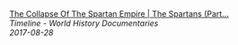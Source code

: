 <!--2024-07-21 00:18:54-->
<div class="yb">
  <a class="nodecor" href="/index.html?istoriya/the_collapse_of_the_spartan_empire_the_spartans_part_3_3_timeline">
    <img class="preview" data-videoid="zrQEsidSRHc" src="https://i.ytimg.com/vi/zrQEsidSRHc/hqdefault.jpg" align="middle" alt="">
  </a>
  <div class="inlbl text">
    <a class="nodecor" href="/index.html?istoriya/the_collapse_of_the_spartan_empire_the_spartans_part_3_3_timeline">The Collapse Of The Spartan Empire | The Spartans (Part...</a><br>
    <i class="smaller2">Timeline - World History Documentaries</i><br>
    <i class="smaller3">2017-08-28</i>
  </div>
</div>
